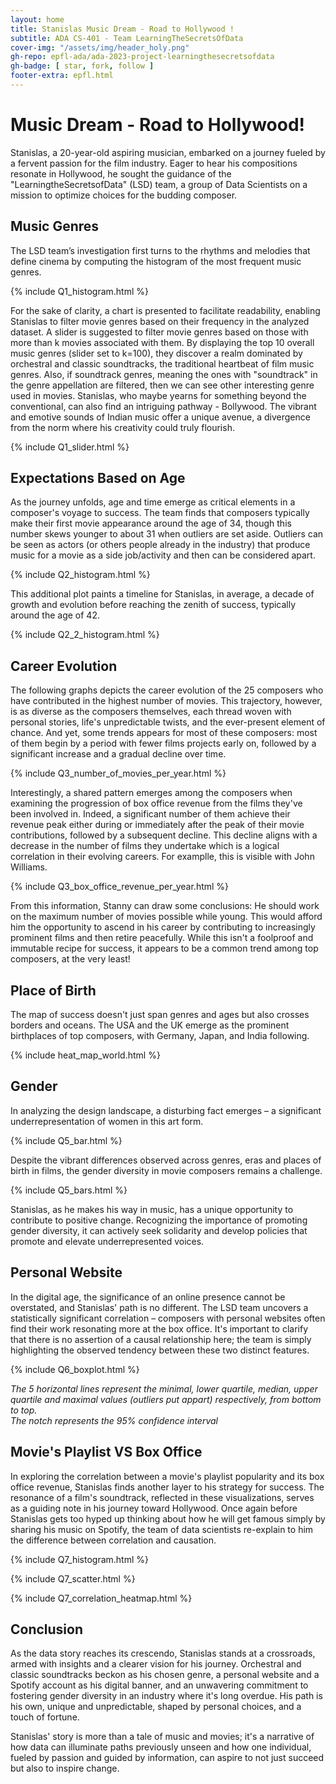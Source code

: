 ```yaml
---
layout: home
title: Stanislas Music Dream - Road to Hollywood !
subtitle: ADA CS-401 - Team LearningTheSecretsOfData
cover-img: "/assets/img/header_holy.png"
gh-repo: epfl-ada/ada-2023-project-learningthesecretsofdata
gh-badge: [ star, fork, follow ]
footer-extra: epfl.html
---
```


# Music Dream - Road to Hollywood!

Stanislas, a 20-year-old aspiring musician, embarked on a journey fueled by a fervent passion for the film industry.
Eager to hear his compositions resonate in Hollywood, he sought the guidance of the "LearningtheSecretsofData" (LSD)
team, a group of Data Scientists on a mission to optimize choices for the budding composer.

## Music Genres

The LSD team’s investigation first turns to the rhythms and melodies that define cinema by computing the histogram
of the most frequent music genres.

{% include Q1_histogram.html %}

For the sake of clarity, a chart is presented to facilitate readability, enabling Stanislas to filter movie genres based
on their frequency in the analyzed dataset. A slider is suggested to filter movie genres based on those with more than k
movies associated with them. By displaying the top 10 overall music genres (slider set to k=100), they discover a realm
dominated by orchestral and classic soundtracks, the traditional heartbeat of film music genres.
Also, if soundtrack genres, meaning the ones with "soundtrack" in the genre appellation are filtered, then we can see
other interesting genre used in movies. Stanislas, who maybe yearns for something beyond the conventional, can also find
an intriguing pathway - Bollywood. The vibrant and emotive sounds of Indian music offer a unique avenue, a divergence
from the norm where his creativity could truly flourish.

{% include Q1_slider.html %}

## Expectations Based on Age

As the journey unfolds, age and time emerge as critical elements in a composer's voyage to success. The team finds that
composers typically make their first movie appearance around the age of 34, though this number skews younger to about 31
when outliers are set aside. Outliers can be seen as actors (or others people already in the industry) that produce
music for a movie as a side job/activity and then can be considered apart.

{% include Q2_histogram.html %}

This additional plot paints a timeline for Stanislas, in average, a decade of growth and evolution before
reaching the zenith of success, typically around the age of 42.

{% include Q2_2_histogram.html %}

## Career Evolution

The following graphs depicts the career evolution of the 25 composers who have contributed in the highest number of movies.
This trajectory, however, is as diverse as the composers themselves, each thread woven with personal stories, life's unpredictable twists, and the ever-present element of chance. 
And yet, some trends appears for most of these composers: most of them begin by a period with fewer films projects early on, followed by a significant increase and a gradual decline over time.

{% include Q3_number_of_movies_per_year.html %}

Interestingly, a shared pattern emerges among the composers when examining the progression of box office revenue from the films they've been involved in. Indeed, a significant number of them achieve their revenue peak either during or immediately after the peak of their movie contributions, followed by a subsequent decline. This decline aligns with a decrease in the number of films they undertake which is a logical correlation in their evolving careers. For examplle, this is visible with John Williams.

{% include Q3_box_office_revenue_per_year.html %}

From this information, Stanny can draw some conclusions: He should work on the maximum number of movies possible while young. This would afford him the opportunity to ascend in his career by contributing to increasingly prominent films and then retire peacefully. While this isn't a foolproof and immutable recipe for success, it appears to be a common trend among top composers, at the very least!

## Place of Birth

The map of success doesn't just span genres and ages but also crosses borders and oceans. The USA and the UK emerge as
the prominent birthplaces of top composers, with Germany, Japan, and India following.

{% include heat_map_world.html %}

## Gender

In analyzing the design landscape, a disturbing fact emerges – a significant underrepresentation of women in this art form.

{% include Q5_bar.html %}

Despite the vibrant differences observed across genres, 
eras and places of birth in films, the gender diversity in 
movie composers remains a challenge.

{% include Q5_bars.html %}

Stanislas, as he makes his way in music, has a unique opportunity
to contribute to positive change. Recognizing the importance of
promoting gender diversity, it can actively seek solidarity and
develop policies that promote and elevate underrepresented 
voices.

## Personal Website

In the digital age, the significance of an online presence cannot be overstated, and Stanislas' path is no different.
The LSD team uncovers a statistically significant correlation – composers with personal websites often find their work
resonating more at the box office. It's important to clarify that there is no assertion of a causal relationship here;
the team is simply highlighting the observed tendency between these two distinct features.

{% include Q6_boxplot.html %}

*The 5 horizontal lines represent the minimal, lower quartile, median, 
upper quartile and maximal values (outliers put appart) respectively, from bottom to top. <br> The notch represents the 95% confidence interval*

## Movie's Playlist VS Box Office

In exploring the correlation between a movie's playlist popularity and 
its box office revenue, Stanislas finds another layer to his strategy 
for success. The resonance of a film's soundtrack, reflected in these 
visualizations, serves as a guiding note in his journey toward Hollywood.
Once again before Stanislas gets too hyped up thinking about how he will get famous simply by sharing his music on Spotify, the team of data scientists
re-explain to him the difference between correlation and causation.

{% include Q7_histogram.html %}

{% include Q7_scatter.html %}

{% include Q7_correlation_heatmap.html %}

## Conclusion

As the data story reaches its crescendo, Stanislas stands at a crossroads, armed with insights and a clearer vision for
his journey. Orchestral and classic soundtracks beckon as his chosen genre, a personal website and a Spotify account as his digital banner,
and an
unwavering commitment to fostering gender diversity in an industry where it's long overdue. His path is his own, unique
and unpredictable, shaped by personal choices, and a touch of fortune.

Stanislas' story is more than a tale of music and movies; it's a narrative of how data can illuminate paths previously
unseen and how one individual, fueled by passion and guided by information, can aspire to not just succeed but also to
inspire change.
